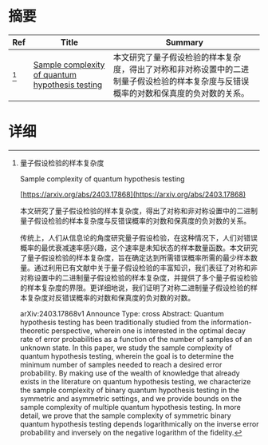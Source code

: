 # 摘要

| Ref | Title | Summary |
| --- | --- | --- |
| [^1] | [Sample complexity of quantum hypothesis testing](https://arxiv.org/abs/2403.17868) | 本文研究了量子假设检验的样本复杂度，得出了对称和非对称设置中的二进制量子假设检验的样本复杂度与反错误概率的对数和保真度的负对数的关系。 |

# 详细

[^1]: 量子假设检验的样本复杂度

    Sample complexity of quantum hypothesis testing

    [https://arxiv.org/abs/2403.17868](https://arxiv.org/abs/2403.17868)

    本文研究了量子假设检验的样本复杂度，得出了对称和非对称设置中的二进制量子假设检验的样本复杂度与反错误概率的对数和保真度的负对数的关系。

    

    传统上，人们从信息论的角度研究量子假设检验，在这种情况下，人们对错误概率的最优衰减速率感兴趣，这个速率是未知状态的样本数量函数。本文研究了量子假设检验的样本复杂度，旨在确定达到所需错误概率所需的最少样本数量。通过利用已有文献中关于量子假设检验的丰富知识，我们表征了对称和非对称设置中的二进制量子假设检验的样本复杂度，并提供了多个量子假设检验的样本复杂度的界限。更详细地说，我们证明了对称二进制量子假设检验的样本复杂度对反错误概率的对数和保真度的负对数的对数。

    arXiv:2403.17868v1 Announce Type: cross  Abstract: Quantum hypothesis testing has been traditionally studied from the information-theoretic perspective, wherein one is interested in the optimal decay rate of error probabilities as a function of the number of samples of an unknown state. In this paper, we study the sample complexity of quantum hypothesis testing, wherein the goal is to determine the minimum number of samples needed to reach a desired error probability. By making use of the wealth of knowledge that already exists in the literature on quantum hypothesis testing, we characterize the sample complexity of binary quantum hypothesis testing in the symmetric and asymmetric settings, and we provide bounds on the sample complexity of multiple quantum hypothesis testing. In more detail, we prove that the sample complexity of symmetric binary quantum hypothesis testing depends logarithmically on the inverse error probability and inversely on the negative logarithm of the fidelity. 
    

